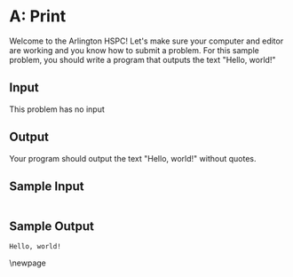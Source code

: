 # A: Print

Welcome to the Arlington HSPC! Let's make sure your computer and editor are
working and you know how to submit a problem. For this sample problem, you
should write a program that outputs the text "Hello, world!"

## Input

This problem has no input

## Output

Your program should output the text "Hello, world!" without quotes.

## Sample Input

```
```


## Sample Output

```
Hello, world!
```

\newpage
